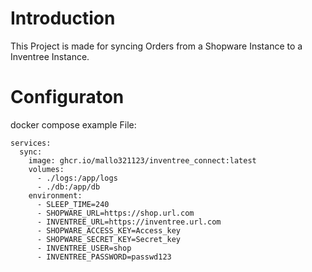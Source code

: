 # Introduction

This Project is made for syncing Orders from a Shopware Instance to a Inventree Instance.

# Configuraton

docker compose example File:

```
services:
  sync:
    image: ghcr.io/mallo321123/inventree_connect:latest
    volumes:
      - ./logs:/app/logs
      - ./db:/app/db
    environment:
      - SLEEP_TIME=240
      - SHOPWARE_URL=https://shop.url.com
      - INVENTREE_URL=https://inventree.url.com
      - SHOPWARE_ACCESS_KEY=Access_key
      - SHOPWARE_SECRET_KEY=Secret_key
      - INVENTREE_USER=shop
      - INVENTREE_PASSWORD=passwd123

```
